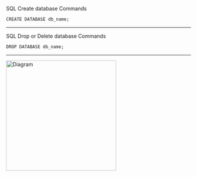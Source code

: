 SQL Create database Commands

```markdown
CREATE DATABASE db_name;
```
<hr>

SQL Drop or Delete database Commands 

```markdown
DROP DATABASE db_name;
```
<hr>

<img src="C:\Users\DeLL\OneDrive\Pictures\Screenshots\Screenshot (314).png" alt="Diagram" width="300"/>

